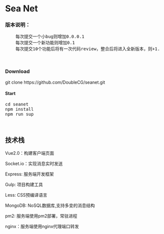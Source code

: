 <h1>Sea Net</h1>
<h3>版本说明：</h3>
<pre>
	每次提交一个小bug则增加0.0.0.1
	每次提交一个新功能则增加0.1
	每次提交10个功能后将有一次代码review，整合后将进入全新版本，则+1.0.0.0
</pre>
<br>

<h3>Download</h3>
git clone https://github.com/DoubleCG/seanet.git

<h4>Start</h4>
<pre>cd seanet
npm install
npm run sup
</pre>

<br>
<h2>技术栈</h2>
<p>Vue2.0：构建客户端页面</p>
<p>Socket.io：实现消息实时发送</p>
<p>Express: 服务端开发框架</p>
<p>Gulp: 项目构建工具</p>
<p>Less: CSS预编译语言</p>
<p>MongoDB: NoSQL数据库,支持多变的消息结构</p>
<p>pm2: 服务端使用pm2部署，常驻进程 </p>
<p>nginx：服务端使用nginx代理端口转发</p>